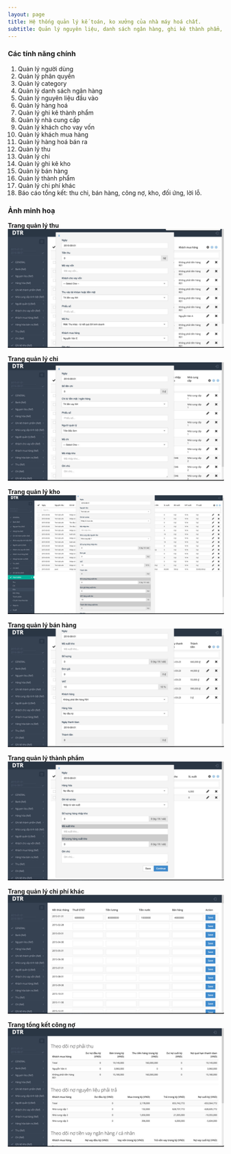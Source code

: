 ```yaml
---
layout: page
title: Hệ thống quản lý kế toán, ko xưởng của nhà máy hoá chất.
subtitle: Quản lý nguyên liệu, danh sách ngân hàng, ghi kê thành phẩm, nhà cung cấp nguyên liệu khách hàng, thu chi...
---
```


### Các tính năng chính

1. Quản lý người dùng
2. Quản lý phân quyền
3. Quản lý category
4. Quản lý danh sách ngân hàng
5. Quản lý nguyên liệu đầu vào
6. Quản lý hàng hoá
7. Quản lý ghi kê thành phẩm
8. Quản lý nhà cung cấp
9. Quản lý khách cho vay vốn
9. Quản lý khách mua hàng
10. Quản lý hàng hoá bán ra
11. Quản lý thu
12. Quản lý chi
13. Quản lý ghi kê kho
14. Quản lý bán hàng
15. Quản lý thành phẩm
16. Quản lý chi phí khác
17. Báo cáo tổng kết: thu chi, bán hàng, công nợ, kho, đối ứng, lời lỗ.

### Ảnh minh hoạ

**Trang quản lý thu**
![Quản lý kế toán, kho xưởng - quản lý thu](/img/pages/dtr/quan-ly-thu.jpg)

**Trang quản lý chi**
![Quản lý kế toán, kho xưởng - quản lý chi](/img/pages/dtr/quan-ly-chi.jpg)

**Trang quản lý kho**
![Quản lý kế toán, kho xưởng - quản lý kho](/img/pages/dtr/quan-ly-kho.jpg)

**Trang quản lý bán hàng**
![Quản lý kế toán, kho xưởng - quản lý bán hàng](/img/pages/dtr/quan-ly-ban-hang.jpg)

**Trang quản lý thành phẩm**
![Quản lý kế toán, kho xưởng - quản lý thành phẩm](/img/pages/dtr/quan-ly-thanh-pham.jpg)

**Trang quản lý chi phí khác**
![Quản lý kế toán, kho xưởng - quản lý chi phí khác](/img/pages/dtr/quan-ly-chi-phi-khac.jpg)

**Trang tổng kết công nợ**
![Quản lý kế toán, kho xưởng - tổng kết công nợ](/img/pages/dtr/tong-ket-cong-no.jpg)
